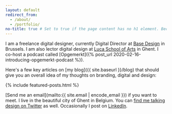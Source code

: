```yaml
---
layout: default
redirect_from:
  - /about/
  - /portfolio/
no-title: true # Set to true if the page content has no h1 element. Because if it has, we don't want the header text to be a h1.
---
```


I am a freelance digital designer, currently Digital Director at [Base Design](https://basedesign.com) in Brussels. I am also lector digital design at [Luca School of Arts](http://www.luca-arts.be) in Ghent. I co-host a podcast called [Opgemerkt]({% post_url 2020-02-16-introducing-opgemerkt-podcast %}).

Here's a few key articles on [my blog]({{ site.baseurl }}/blog) that should give you an overall idea of my thoughts on branding, digital and design:

{% include featured-posts.html %}

[Send me an email](mailto:{{ site.email | encode_email }}) if you want to meet. I live in the beautiful city of Ghent in Belgium. You can [find me talking design on Twitter](https://twitter.com/bytte) as well. Occasionally I post on [LinkedIn](https://www.linkedin.com/in/thomasbyttebier/).
